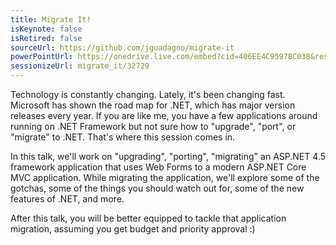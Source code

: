 ```yaml
---
title: Migrate It!
isKeynote: false
isRetired: false
sourceUrl: https://github.com/jguadagno/migrate-it
powerPointUrl: https://onedrive.live.com/embed?cid=406EE4C95978C038&resid=406EE4C95978C038%2176463&authkey=AInDP9QbEcT8bhc&em=2
sessionizeUrl: migrate_it/32729
---
```

Technology is constantly changing. Lately, it's been changing fast. Microsoft has shown the road map for .NET, which has major version releases every year. If you are like me, you have a few applications around running on .NET Framework but not sure how to "upgrade", "port", or "migrate" to .NET. That's where this session comes in.

In this talk, we'll work on "upgrading", "porting", "migrating" an ASP.NET 4.5 framework application that uses Web Forms to a modern ASP.NET Core MVC application.  While migrating the application, we'll explore some of the gotchas, some of the things you should watch out for, some of the new features of .NET, and more.

After this talk, you will be better equipped to tackle that application migration, assuming you get budget and priority approval :)
